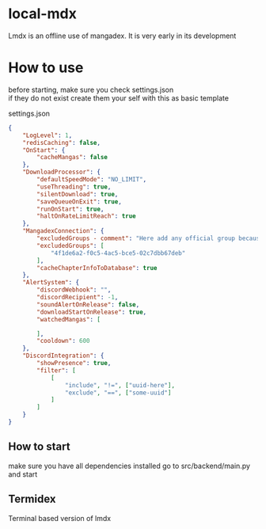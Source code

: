 # local-mdx

Lmdx is an offline use of mangadex. It is very early in its development

# How to use

before starting, make sure you check settings.json  
if they do not exist create them your self with this as basic template  

settings.json
```json
{
    "LogLevel": 1,
    "redisCaching": false,
    "OnStart": {
        "cacheMangas": false
    },
    "DownloadProcessor": {
        "defaultSpeedMode": "NO_LIMIT",
        "useThreading": true,
        "silentDownload": true,
        "saveQueueOnExit": true,
        "runOnStart": true,
        "haltOnRateLimitReach": true
    },
    "MangadexConnection": {
        "excludedGroups - comment": "Here add any official group because if MangadexConnection comes across official publication it most likely redirects to different website so the connection will fail",
        "excludedGroups": [
            "4f1de6a2-f0c5-4ac5-bce5-02c7dbb67deb"
        ],
        "cacheChapterInfoToDatabase": true
    },
    "AlertSystem": {
        "discordWebhook": "",
        "discordRecipient": -1,
        "soundAlertOnRelease": false,
        "downloadStartOnRelease": true,
        "watchedMangas": [

        ],
        "cooldown": 600
    },
    "DiscordIntegration": {
        "showPresence": true,
        "filter": [
            [
                "include", "!=", ["uuid-here"],
                "exclude", "==", ["some-uuid"]
            ]
        ]
    }
}
```

## How to start

make sure you have all dependencies installed  go to src/backend/main.py and start

## Termidex
Terminal based version of lmdx
